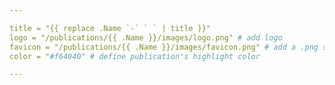 ```yaml
---

title = "{{ replace .Name `-` ` ` | title }}"
logo = "/publications/{{ .Name }}/images/logo.png" # add logo
favicon = "/publications/{{ .Name }}/images/favicon.png" # add a .png square favicon.
color = "#f64040" # define publication's highlight color

---
```

